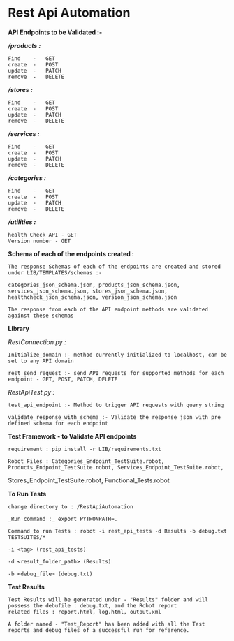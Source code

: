 # Rest Api Automation

**API Endpoints to be Validated :-**

**_/products :_** 

    Find    -   GET 
    create  -   POST 
    update  -   PATCH 
    remove  -   DELETE 
    
**_/stores :_** 

    Find    -   GET 
    create  -   POST 
    update  -   PATCH 
    remove  -   DELETE 
    
**_/services :_** 

    Find    -   GET 
    create  -   POST 
    update  -   PATCH 
    remove  -   DELETE 
    
**_/categories :_** 

    Find    -   GET 
    create  -   POST 
    update  -   PATCH 
    remove  -   DELETE 
    
**_/utilities :_**
 
    health Check API - GET
    Version number - GET


**Schema of each of the endpoints created :**

    The response Schemas of each of the endpoints are created and stored under LIB/TEMPLATES/schemas :- 
    
    categories_json_schema.json, products_json_schema.json, services_json_schema.json, stores_json_schema.json, 
    healthcheck_json_schema.json, version_json_schema.json
    
    The response from each of the API endpoint methods are validated against these schemas

**Library**

_RestConnection.py :_ 

    Initialize_domain :- method currently initialized to localhost, can be set to any API domain

    rest_send_request :- send API requests for supported methods for each endpoint - GET, POST, PATCH, DELETE 

_RestApiTest.py :_

    test_api_endpoint :- Method to trigger API requests with query string 

    validate_response_with_schema :- Validate the response json with pre defined schema for each endpoint

**Test Framework - to Validate API endpoints**

    requirement : pip install -r LIB/requirements.txt

    Robot Files : Categories_Endpoint_TestSuite.robot, Products_Endpoint_TestSuite.robot, Services_Endpoint_TestSuite.robot,
Stores_Endpoint_TestSuite.robot, Functional_Tests.robot

**To Run Tests**

    change directory to : /RestApiAutomation

    _Run command :_ export PYTHONPATH=.

    Command to run Tests : robot -i rest_api_tests -d Results -b debug.txt TESTSUITES/*

    -i <tag> (rest_api_tests)

    -d <result_folder_path> (Results)

    -b <debug_file> (debug.txt) 


**Test Results**

    Test Results will be generated under - "Results" folder and will possess the debufile : debug.txt, and the Robot report 
    related files : report.html, log.html, output.xml

    A folder named - "Test_Report" has been added with all the Test reports and debug files of a successful run for reference.